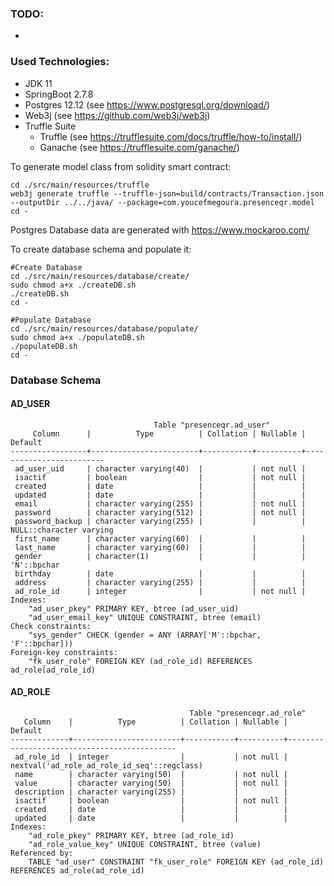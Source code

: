 ### TODO:
+ 

### Used Technologies:
+ JDK 11
+ SpringBoot 2.7.8
+ Postgres 12.12 (see https://www.postgresql.org/download/)
+ Web3j (see https://github.com/web3j/web3j)
+ Truffle Suite
  + Truffle (see https://trufflesuite.com/docs/truffle/how-to/install/)
  + Ganache (see https://trufflesuite.com/ganache/)

To generate model class from solidity smart contract:
```shell
cd ./src/main/resources/truffle
web3j generate truffle --truffle-json=build/contracts/Transaction.json --outputDir ../../java/ --package=com.youcefmegoura.presenceqr.model
cd -
```

Postgres Database data are generated with https://www.mockaroo.com/

To create database schema and populate it:
```shell
#Create Database
cd ./src/main/resources/database/create/
sudo chmod a+x ./createDB.sh
./createDB.sh
cd -

#Populate Database
cd ./src/main/resources/database/populate/
sudo chmod a+x ./populateDB.sh
./populateDB.sh
cd - 
```


### Database Schema
#### AD_USER
```text
                                Table "presenceqr.ad_user"
     Column      |          Type          | Collation | Nullable |         Default         
-----------------+------------------------+-----------+----------+-------------------------
 ad_user_uid     | character varying(40)  |           | not null | 
 isactif         | boolean                |           | not null | 
 created         | date                   |           |          | 
 updated         | date                   |           |          | 
 email           | character varying(255) |           | not null | 
 password        | character varying(512) |           | not null | 
 password_backup | character varying(255) |           |          | NULL::character varying
 first_name      | character varying(60)  |           |          | 
 last_name       | character varying(60)  |           |          | 
 gender          | character(1)           |           |          | 'N'::bpchar
 birthday        | date                   |           |          | 
 address         | character varying(255) |           |          | 
 ad_role_id      | integer                |           | not null | 
Indexes:
    "ad_user_pkey" PRIMARY KEY, btree (ad_user_uid)
    "ad_user_email_key" UNIQUE CONSTRAINT, btree (email)
Check constraints:
    "sys_gender" CHECK (gender = ANY (ARRAY['M'::bpchar, 'F'::bpchar]))
Foreign-key constraints:
    "fk_user_role" FOREIGN KEY (ad_role_id) REFERENCES ad_role(ad_role_id)

```
#### AD_ROLE
```text
                                        Table "presenceqr.ad_role"
   Column    |          Type          | Collation | Nullable |                   Default                   
-------------+------------------------+-----------+----------+---------------------------------------------
 ad_role_id  | integer                |           | not null | nextval('ad_role_ad_role_id_seq'::regclass)
 name        | character varying(50)  |           | not null | 
 value       | character varying(50)  |           | not null | 
 description | character varying(255) |           |          | 
 isactif     | boolean                |           | not null | 
 created     | date                   |           |          | 
 updated     | date                   |           |          | 
Indexes:
    "ad_role_pkey" PRIMARY KEY, btree (ad_role_id)
    "ad_role_value_key" UNIQUE CONSTRAINT, btree (value)
Referenced by:
    TABLE "ad_user" CONSTRAINT "fk_user_role" FOREIGN KEY (ad_role_id) REFERENCES ad_role(ad_role_id)

```